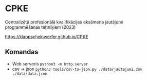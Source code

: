 # CPKE

Centralizētā profesionālā kvalifikācijas eksāmena jautājumi programmēšanas tehniķiem (2023)

https://klappscheinwerfer.github.io/CPKE

## Komandas

* Web serveris `python3 -m http.server`
* csv -> json `python3 tools/csv-to-json.py ./data/jautajumi.csv ./data/data.json`